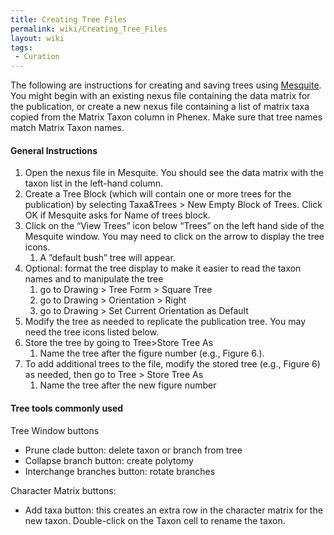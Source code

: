 ```yaml
---
title: Creating Tree Files
permalink: wiki/Creating_Tree_Files
layout: wiki
tags:
 - Curation
---
```


The following are instructions for creating and saving trees using
[Mesquite](http://mesquiteproject.org/mesquite/mesquite.html). You might
begin with an existing nexus file containing the data matrix for the
publication, or create a new nexus file containing a list of matrix taxa
copied from the Matrix Taxon column in Phenex. Make sure that tree names
match Matrix Taxon names.

#### General Instructions

1.  Open the nexus file in Mesquite. You should see the data matrix with
    the taxon list in the left-hand column.
2.  Create a Tree Block (which will contain one or more trees for the
    publication) by selecting Taxa&Trees \> New Empty Block of Trees.
    Click OK if Mesquite asks for Name of trees block.
3.  Click on the “View Trees” icon below “Trees” on the left hand side
    of the Mesquite window. You may need to click on the arrow to
    display the tree icons.
    1.  A ”default bush” tree will appear.
4.  Optional: format the tree display to make it easier to read the
    taxon names and to manipulate the tree
    1.  go to Drawing \> Tree Form \> Square Tree
    2.  go to Drawing \> Orientation \> Right
    3.  go to Drawing \> Set Current Orientation as Default
5.  Modify the tree as needed to replicate the publication tree. You may
    need the tree icons listed below.
6.  Store the tree by going to Tree\>Store Tree As
    1.  Name the tree after the figure number (e.g., Figure 6.).
7.  To add additional trees to the file, modify the stored tree (e.g.,
    Figure 6) as needed, then go to Tree \> Store Tree As
    1.  Name the tree after the new figure number

#### Tree tools commonly used

Tree Window buttons

- Prune clade button: delete taxon or branch from tree
- Collapse branch button: create polytomy
- Interchange branches button: rotate branches

Character Matrix buttons:

- Add taxa button: this creates an extra row in the character matrix for
  the new taxon. Double-click on the Taxon cell to rename the taxon.

